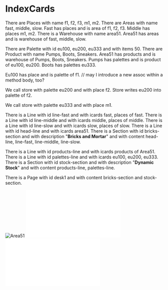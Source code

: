 # IndexCards

There are Places with name f1, f2, f3, m1, m2.
There are Areas with name fast, middle, slow. 
Fast has places and is area of f1, f2, f3.
Middle has places m1, m2. 
There is a Warehouse with name area51.
Area51 has areas and is warehouse of fast, middle, slow. 

There are Palette with id eu100, eu200, eu333 and with items 50.
There are Product with name Pumps, Boots, Sneakers. 
Area51 has products and is warehouse of Pumps, Boots, Sneakers.
Pumps has palettes and is product of eu100, eu200. 
Boots has palettes eu333.  

Eu100 has place and is palette of f1. // may I introduce a new assoc within a method body, too? 

We call store with palette eu200 and with place f2.
Store writes eu200 into palette of f2.

We call store with palette eu333 and with place m1. 


There is a Line with id line-fast and with icards fast, places of fast.
There is a Line with id line-middle and with icards middle, places of middle.
There is a Line with id line-slow and with icards slow, places of slow.
There is a Line with id head-line and with icards area51. 
There is a Section with id bricks-section and with description "<b>Bricks and Mortar</b>"
and with content head-line, line-fast, line-middle, line-slow. 

There is a Line with id products-line and with icards products of Area51.
There is a Line with id palettes-line and with icards eu100, eu200, eu333.
There is a Section with id stock-section and with description "<b>Dynamic Stock</b>"
and with content products-line, palettes-line.

There is a Page with id desk1 and with content bricks-section and stock-section.

![Area51](area51cards.svg) 
![desk1](area51cards.html) 
![Area51](area51.tables.html) 

